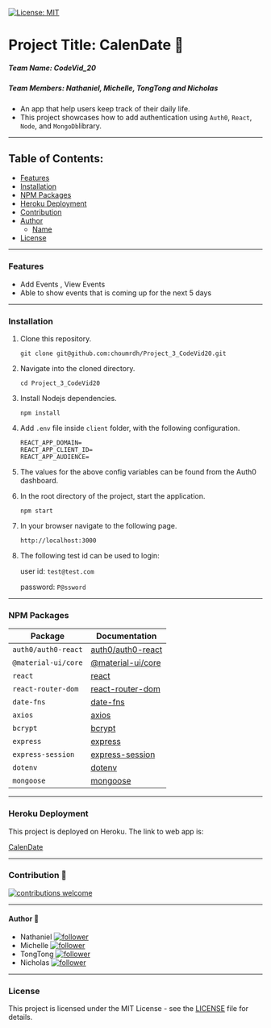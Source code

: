 [![License: MIT](https://img.shields.io/badge/License-MIT-yellow.svg)](license)

# Project Title: CalenDate :raised_hands:

##### Team Name: CodeVid_20

##### Team Members: Nathaniel, Michelle, TongTong and Nicholas

- An app that help users keep track of their daily life.
- This project showcases how to add authentication using `Auth0`, `React`, `Node`, and `MongoDb`library.

---

## Table of Contents:

- [Features](#features)
- [Installation](#installation-floppy_disk)
- [NPM Packages](#npm-packages)
- [Heroku Deployment](#heroku-deployment)
- [Contribution](#contribution-handshake)
- [Author](#author-bust_in_silhouette)
  - [Name](#author-bust_in_silhouette)
- [License](#license-trophy)

---

### Features

- Add Events , View Events
- Able to show events that is coming up for the next 5 days

---

### Installation

1. Clone this repository.
   ```
   git clone git@github.com:choumrdh/Project_3_CodeVid20.git
   ```
1. Navigate into the cloned directory.
   ```
   cd Project_3_CodeVid20
   ```
1. Install Nodejs dependencies.
   ```
   npm install
   ```
1. Add `.env` file inside `client` folder, with the following configuration.
   ```
   REACT_APP_DOMAIN=
   REACT_APP_CLIENT_ID=
   REACT_APP_AUDIENCE=
   ```
1. The values for the above config variables can be found from the Auth0 dashboard.

1. In the root directory of the project, start the application.
   ```
   npm start
   ```
1. In your browser navigate to the following page.
   ```
   http://localhost:3000
   ```
1. The following test id can be used to login:

   user id: `test@test.com`

   password: `P@ssword`

---

### NPM Packages

| Package             | Documentation                                                         |
| ------------------- | --------------------------------------------------------------------- |
| `auth0/auth0-react` | [auth0/auth0-react](https://www.npmjs.com/package/@auth0/auth0-react) |
| `@material-ui/core` | [@material-ui/core](https://www.npmjs.com/package/@material-ui/core)  |
| `react`             | [react](https://www.npmjs.com/package/react)                          |
| `react-router-dom`  | [react-router-dom](https://www.npmjs.com/package/react-router-dom)    |
| `date-fns`          | [date-fns](https://www.npmjs.com/package/date-fns)                    |
| `axios`             | [axios](https://www.npmjs.com/package/axios)                          |
| `bcrypt`            | [bcrypt](https://www.npmjs.com/package/bcrypt)                        |
| `express`           | [express](https://www.npmjs.com/package/express)                      |
| `express-session`   | [express-session](https://www.npmjs.com/package/express-session)      |
| `dotenv`            | [dotenv](https://www.npmjs.com/package/dotenv)                        |
| `mongoose`          | [mongoose](https://www.npmjs.com/package/mongoose)                    |

---

### Heroku Deployment

This project is deployed on Heroku. The link to web app is:

[CalenDate](https://calendate.herokuapp.com/)

---

### Contribution :handshake:

[![contributions welcome](https://img.shields.io/badge/contributions-welcome-brightgreen.svg?style=flat)](https://github.com/choumrdh//issues)

---
#### Author :bust_in_silhouette:
- Nathaniel [![follower](https://img.shields.io/github/followers/nddarnell?label=follower&style=social)](https://github.com/nddarnell?tab=followers) 
- Michelle [![follower](https://img.shields.io/github/followers/choumrdh?label=follower&style=social)](https://github.com/choumrdh?tab=followers) 
- TongTong [![follower](https://img.shields.io/github/followers/tongtongding?label=follower&style=social)](https://github.com/tongtongding?tab=followers)
- Nicholas [![follower](https://img.shields.io/github/followers/Nmosch?label=follower&style=social)](https://github.com/Nmosch?tab=followers)

---

### License

This project is licensed under the MIT License - see the [LICENSE](LICENSE) file for details.
